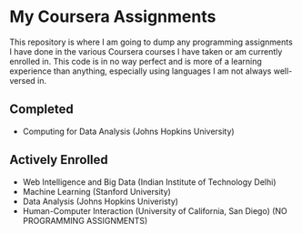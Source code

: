 My Coursera Assignments
==============
This repository is where I am going to dump any programming assignments I have done in the various Coursera courses I have taken or am currently enrolled in.  This code is in no way perfect and is more of a learning experience than anything, especially using languages I am not always well-versed in. 

Completed
-------------
- Computing for Data Analysis (Johns Hopkins University)


Actively Enrolled
-------------
- Web Intelligence and Big Data (Indian Institute of Technology Delhi)
- Machine Learning (Stanford University) 
- Data Analysis (Johns Hopkins Univeristy)
- Human-Computer Interaction (University of California, San Diego) (NO PROGRAMMING ASSIGNMENTS)

